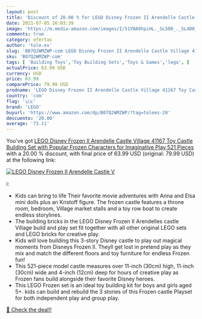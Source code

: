 ```yaml
---
layout: post
title: 'Discount of 20.00 % for LEGO Disney Frozen II Arendelle Castle V'
date: 2021-07-05 16:03:39
image: 'https://m.media-amazon.com/images/I/51VNA9hpiHL._SL500_._SL400_.jpg'
comments: true
category: ofertas
author: 'tole.es'
slug: 'B07Q2WMZWP-com LEGO Disney Frozen II Arendelle Castle Village 41167 Toy...'
sku: 'B07Q2WMZWP-com'
tags: [ 'Building Toys','Toy Building Sets','Toys & Games','lego', ]
actualPrice: 63.99 USD
currency: USD
price: 63.99
comparePrice: 79.99 USD
prodname: 'LEGO Disney Frozen II Arendelle Castle Village 41167 Toy Castle Building Set with Popular Frozen Characters for Imaginative Play  521 Pieces '
country: 'com'
flag: '🇺🇸'
brand: 'LEGO'
buyurl: 'https://www.amazon.com/dp/B07Q2WMZWP/?tag=tolees-20'
descuento: '20.00'
average: '73.11'
---
```


You've got [LEGO Disney Frozen II Arendelle Castle Village 41167 Toy Castle Building Set with Popular Frozen Characters for Imaginative Play  521 Pieces ](https://www.amazon.com/dp/B07Q2WMZWP/?tag=tolees-20) with a  20.00 % discount, with final price of 63.99 USD (original: 79.99 USD) at the following link:

[![LEGO Disney Frozen II Arendelle Castle V](https://m.media-amazon.com/images/I/51VNA9hpiHL._SL500_._SL400_.jpg)](https://www.amazon.com/dp/B07Q2WMZWP/?tag=tolees-20)

ℹ️:

- Kids can bring to life Their favorite movie adventures with Anna and Elsa mini dolls plus an Kristoff figure. The frozen castle features a throne room, bedroom, Village market stalls and a toy row boat to create endless storylines.
- The building bricks in the LEGO Disney Frozen II Arendelles castle Village build and play set fit together with all other original LEGO sets and LEGO bricks for creative play.
- Kids will love building this 3-story Disney castle to play out magical moments from Disneys Frozen II. Theyll get lost in pretend play as they mix and match the different floors and toy furniture for endless Frozen fun!
- This 521-piece model castle measures over 11-inch (30cm) high, 11-inch (30cm) wide and 4-inch (12cm) deep for hours of creative play as Frozen fans build alongside their favorite Disney heroes.
- This LEGO Frozen set is an ideal toy building kit for boys and girls aged 5+. kids can build and rebuild the 3 stories of this Frozen castle Playset for both independent play and group play.

[🛒 Check the deal!!](https://www.amazon.com/dp/B07Q2WMZWP/?tag=tolees-20)
